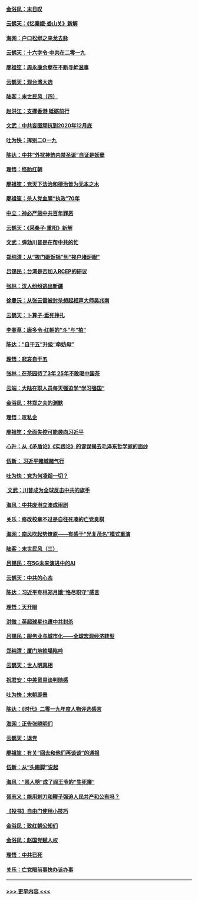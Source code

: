 #### [金浴凤：末日叹](../pages/nsc993/n11752359.md?t=12300533) 
#### [云鹤天：《忆秦娥‧娄山关》新解](../pages/nsc993/n11752348.md?t=12300533) 
#### [海网：户口松绑之来龙去脉](../pages/nsc993/n11752328.md?t=12300533) 
#### [云鹤天：十六字令‧中共在二零一九](../pages/nsc993/n11752305.md?t=12300533) 
#### [廖祖笙：周永康余孽在不断寻衅滋事](../pages/nsc993/n11751013.md?t=12300533) 
#### [云鹤天：观台湾大选](../pages/nsc993/n11751007.md?t=12300533) 
#### [陆客：末世民风（四）](../pages/nsc993/n11749203.md?t=12300533) 
#### [赵洪江：支撑香港 砥砺前行](../pages/nsc993/n11748482.md?t=12300533) 
#### [文武：中共妄图顽抗到2020年12月底](../pages/nsc993/n11748446.md?t=12300533) 
#### [吐为快：挥别二O一九](../pages/nsc993/n11748411.md?t=12300533) 
#### [陈达：中共“外扰神韵内禁圣诞”自证是妖孽](../pages/nsc993/n11748226.md?t=12300533) 
#### [理悟：怪胎红朝](../pages/nsc993/n11748206.md?t=12300533) 
#### [廖祖笙：党天下法治和德治皆为无本之木](../pages/nsc993/n11748135.md?t=12300533) 
#### [廖祖笙：杀人党血腥“执政”70年](../pages/nsc993/n11745144.md?t=12300533) 
#### [中立：神必严惩中共百年罪恶](../pages/nsc993/n11744970.md?t=12300533) 
#### [云鹤天：《采桑子‧重阳》新解](../pages/nsc993/n11744948.md?t=12300533) 
#### [文武：弹劾川普是在帮中共的忙](../pages/nsc993/n11744758.md?t=12300533) 
#### [郑纯清：从“挨门砸饭锅”到“挨户堵炉眼”](../pages/nsc993/n11744745.md?t=12300533) 
#### [吕锡民：台湾是否加入RCEP的研议](../pages/nsc993/n11744701.md?t=12300533) 
#### [张林：汉人纷纷逃出新疆](../pages/nsc993/n11743530.md?t=12300533) 
#### [徐曼沅：从张云雷被封杀想起相声大师吴兆南](../pages/nsc993/n11741816.md?t=12300533) 
#### [云鹤天：卜算子‧垂死挣扎](../pages/nsc993/n11739956.md?t=12300533) 
#### [李春草：唐多令‧红朝的“斗”与“拍”](../pages/nsc993/n11739830.md?t=12300533) 
#### [陈达：“自干五”升级“牵妨母”](../pages/nsc993/n11739724.md?t=12300533) 
#### [理悟：悲哀自干五](../pages/nsc993/n11739547.md?t=12300533) 
#### [张林：在茶园待了3年 25年不敢喝中国茶](../pages/nsc993/n11739240.md?t=12300533) 
#### [云端：大陆在职人员每天强迫学“学习强国”](../pages/nsc993/n11738735.md?t=12300533) 
#### [金浴凤：林郑之夫的渊默](../pages/nsc993/n11737735.md?t=12300533) 
#### [理悟：叹私企](../pages/nsc993/n11737715.md?t=12300533) 
#### [廖祖笙：全面失控可能袭向习近平](../pages/nsc993/n11737704.md?t=12300533) 
#### [心升：从《矛盾论》《实践论》的谬误揭去毛泽东哲学家的面纱](../pages/nsc993/n11736962.md?t=12300533) 
#### [伍新： 习近平赌城赌气行](../pages/nsc993/n11736929.md?t=12300533) 
#### [吐为快：党为何凌蹈一切？](../pages/nsc993/n11736915.md?t=12300533) 
#### [ 文武：川普成为全球反击中共的旗手](../pages/nsc993/n11736882.md?t=12300533) 
#### [海风：中共废港立澳成闹剧](../pages/nsc993/n11735857.md?t=12300533) 
#### [关乐：修改校章不过是自往死凑的亡党臭棋](../pages/nsc993/n11735097.md?t=12300533) 
#### [海网：南风吹起势燎原——有感于“光复茂名”模式重演](../pages/nsc993/n11732308.md?t=12300533) 
#### [陆客：末世民风（三）](../pages/nsc993/n11732211.md?t=12300533) 
#### [吕锡民：在5G未来演进中的AI](../pages/nsc993/n11730010.md?t=12300533) 
#### [云鹤天：中共的心态](../pages/nsc993/n11729906.md?t=12300533) 
#### [陈达：习近平夸林郑月娥“恪尽职守”感言](../pages/nsc993/n11729881.md?t=12300533) 
#### [理悟：天开眼](../pages/nsc993/n11729699.md?t=12300533) 
#### [洪微：英超球星也遭中共封杀](../pages/nsc993/n11727243.md?t=12300533) 
#### [吕锡民：服务业与城市化——全球宏观经济转型](../pages/nsc993/n11725845.md?t=12300533) 
#### [郑纯清：厦门地铁塌陷吟](../pages/nsc993/n11725813.md?t=12300533) 
#### [云鹤天：世人明真相](../pages/nsc993/n11725621.md?t=12300533) 
#### [祝君安：中美贸易谈判随感](../pages/nsc993/n11725609.md?t=12300533) 
#### [吐为快：末朝即景](../pages/nsc993/n11723365.md?t=12300533) 
#### [陈达：《时代》二零一九年度人物评选感言](../pages/nsc993/n11723337.md?t=12300533) 
#### [海网：正告张晓明们](../pages/nsc993/n11723228.md?t=12300533) 
#### [云鹤天：退党](../pages/nsc993/n11723056.md?t=12300533) 
#### [廖祖笙：有关“回去和他们再谈谈”的通报](../pages/nsc993/n11722442.md?t=12300533) 
#### [伍新：从“头踢脚”说起](../pages/nsc993/n11722429.md?t=12300533) 
#### [海风：“恶人榜”成了阎王爷的“生死簿”](../pages/nsc993/n11722272.md?t=12300533) 
#### [胥志义：能用剌刀和鞭子强迫人民共产和公有吗？](../pages/nsc993/n11720569.md?t=12300533) 
#### [【投书】自由门使用小技巧](../pages/nsc993/n11720180.md?t=12300533) 
#### [金浴凤：致红朝公知们](../pages/nsc993/n11720563.md?t=12300533) 
#### [金浴凤：赵国党赋人权](../pages/nsc993/n11720533.md?t=12300533) 
#### [理悟：中共已死](../pages/nsc993/n11720233.md?t=12300533) 
#### [关乐：亡党眼前事快办该办事](../pages/nsc993/n11719160.md?t=12300533) 

----
#### [ >>> 更早内容 <<< ](../indexes/nsc993-earlier.md)
